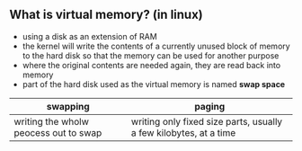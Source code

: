 What is virtual memory? (in linux)
----------------------------------


- using a disk as an extension of RAM
- the kernel will write the contents of a currently unused block of memory to the hard disk so that the memory can be used for another purpose
- where the original contents are needed again, they are read back into memory
- part of the hard disk used as the virtual memory is named __swap space__

|swapping| paging|
|--------|-------|
|writing the wholw peocess out to swap|writing only fixed size parts, usually a few kilobytes, at a time|
